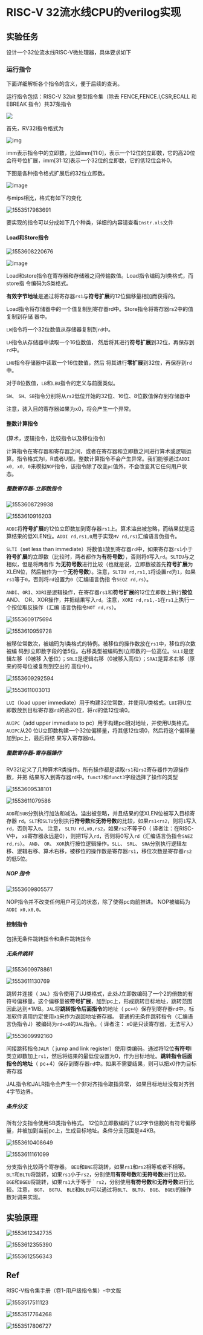 

# RISC-V 32流水线CPU的verilog实现

## 实验任务

设计一个32位流水线RISC-V微处理器，具体要求如下

### 运行指令

下面详细解析各个指令的含义，便于后续的查询。

运行指令包括：RISC-V 32bit 整型指令集（除去 FENCE,FENCE.I,CSR,ECALL 和 EBREAK 指令）共37条指令

![](Design_Report.assets/RISCV32.jpg)

首先，RV32I指令格式为

![img](Design_Report.assets/361409-20181028095904452-1047995060.png)

imm表示指令中的立即数，比如imm[11:0]，表示一个12位的立即数，它的高20位会符号位扩展，imm[31:12]表示一个32位的立即数，它的低12位会补0。

下图是各种指令格式扩展后的32位立即数。

![image](Design_Report.assets/361409-20181028095905779-446756063.png)

与mips相比，格式有如下的变化

![1553517983691](Design_Report.assets/1553517983691.png)

要实现的指令可以分成如下几个种类，详细的内容请查看`Instr.xls`文件

#### Load和Store指令

![1553608220676](Design_Report.assets/1553608220676.png)

![image](Design_Report.assets/361409-20181028105230554-886441500.png)

Load和store指令在寄存器和存储器之间传输数值。Load指令编码为I类格式，而store指 令编码为S类格式。

**有效字节地址**是通过将寄存器`rs1`与**符号扩展**的12位偏移量相加而获得的。 

Load指令将存储器中的一个值复制到寄存器rd中。Store指令将寄存器rs2中的值复制到存储 器中。 

`LW`指令将一个32位数值从存储器复制到`rd`中。

`LH`指令从存储器中读取一个16位数值， 然后将其进行**符号扩展**到32位，再保存到`rd`中。

`LHU`指令存储器中读取一个16位数值，然后 将其进行**零扩展**到32位，再保存到`rd`中。

对于8位数值，`LB`和`LBU`指令的定义与前面类似。

`SW`、 `SH`、`SB`指令分别将从`rs2`低位开始的32位、16位、8位数值保存到存储器中

注意，装入目的寄存器如果为x0，将会产生一个异常。

#### 整数计算指令

(算术，逻辑指令，比较指令以及移位指令)

计算指令在寄存器和寄存器之间，或者在寄存器和立即数之间进行算术或逻辑运算。指令格式为I，R或者U型。整数计算指令不会产生异常。我们能够通过`ADDI x0, x0, 0`来模拟`NOP`指令，该指令除了改变`pc`值外，不会改变其它任何用户状态。

##### 整数寄存器-立即数指令

![1553608729938](Design_Report.assets/1553608729938.png)

![1553610916203](Design_Report.assets/1553610916203.png)

`ADDI`将**符号扩展**的12位立即数加到寄存器`rs1`上。算术溢出被忽略，而结果就是运算结果的低XLEN位。`ADDI rd,rs1,0`用于实现`MV rd,rs1`汇编语言伪指令。

 `SLTI`（set less than immediate）将数值`1`放到寄存器`rd`中，如果寄存器`rs1`小于**符号扩展**的立即数（比较时，两者都作为**有符号数**），否则将`0`写入`rd`。`SLTIU`与之相似，但是将两者作 为**无符号数**进行比较（也就是说，立即数被首先**符号扩展**为XLEN位，然后被作为一个**无符号数**）。注意，`SLTIU rd,rs1,1`将设置`rd`为`1`，如果`rs1`等于`0`，否则将`rd`设置为`0`（汇编语言伪指 令`SEQZ rd,rs`）。

 `ANDI`、`ORI`、`XORI`是逻辑操作，在寄存器`rs1`和**符号扩展**的12位立即数上执行**按位**AND、 OR、XOR操作，并把结果写入`rd`。注意，`XORI rd,rs1,-1`在`rs1`上执行一个按位取反操作（汇编 语言伪指令`NOT rd,rs`）。

![1553609175694](Design_Report.assets/1553609175694.png)

![1553610959728](Design_Report.assets/1553610959728.png)

被移位常数次，被编码为I类格式的特例。被移位的操作数放在`rs1`中，移位的次数被编 码到I立即数字段的低5位。右移类型被编码到I立即数的一位高位。`SLLI`是逻辑左移（0被移 入低位）；`SRLI`是逻辑右移（0被移入高位）；`SRAI`是算术右移（原来的符号位被复制到空出的 高位中）。

![1553609292594](Design_Report.assets/1553609292594.png)

![1553611003013](Design_Report.assets/1553611003013.png)

`LUI`（load upper immediate）用于构建32位常数，并使用U类格式。`LUI`将U立即数放到目标寄存器`rd`的高20位，将`rd`的低12位填0。

 `AUIPC`（add upper immediate to pc）用于构建pc相对地址，并使用U类格式。`AUIPC`从20 位U立即数构建一个32位偏移量，将其低12位填0，然后将这个偏移量加到pc上，最后将结 果写入寄存器rd。

##### 整数寄存器-寄存器操作

RV32I定义了几种算术R类操作。所有操作都是读取`rs1`和`rs2`寄存器作为源操作数，并把 结果写入到寄存器`rd`中。`funct7`和`funct3`字段选择了操作的类型

![1553609538101](Design_Report.assets/1553609538101.png)

![1553611079586](Design_Report.assets/1553611079586.png)

`ADD`和`SUB`分别执行加法和减法。溢出被忽略，并且结果的低XLEN位被写入目标寄存器 `rd`。`SLT`和`SLTU`分别执行**符号数**和**无符号数**的比较，如果`rs1<rs2`，则将`1`写入`rd`，否则写入`0`。
注意， `SLTU rd,x0,rs2`，如果`rs2`不等于0（ 译者注：在RISC-V中， `x0`寄存器永远是0），则把1写入`rd`，否则将0写入`rd`（汇编语言伪指令`SNEZ rd,rs`）。 `AND`、 `OR`、 `XOR`执行按位逻辑操作。`SLL`、 `SRL`、 `SRA`分别执行逻辑左移、逻辑右移、算术右移，被移位的操作数是寄存器`rs1`，移位次数是寄存器`rs2`的低5位。

##### NOP 指令

![1553609805577](Design_Report.assets/1553609805577.png)

NOP指令并不改变任何用户可见的状态，除了使得pc向前推进。 NOP被编码为`ADDI x0,x0,0`。

#### 控制指令

包括无条件跳转指令和条件跳转指令

##### 无条件跳转

![1553609978861](Design_Report.assets/1553609978861.png)

![1553611130769](Design_Report.assets/1553611130769.png)

跳转并连接（ `JAL`）指令使用了UJ类格式，此处J立即数编码了一个2的倍数的有符号偏移量。这个偏移量被**符号扩展**，加到pc上，形成跳转目标地址，跳转范围因此达到±1MB。`JAL`将**跳转指令后面指令**的地址（ `pc+4`）保存到寄存器`rd`中。标准软件调用约定使用`x1`来作为返回地址寄存器。
普通的无条件跳转指令（汇编语言伪指令J）被编码为`rd=x0`的`JAL`指令。（ 译者注： x0是只读寄存器，无法写入）

![1553609992160](Design_Report.assets/1553609992160.png)

间接跳转指令`JALR`（ jump and link register）使用I类编码。通过将12位**有符号**I类立即数加上`rs1`，然后将结果的最低位设置为0，作为目标地址。**跳转指令后面指令的地址**（ pc+4）保存到寄存器`rd`中。如果不需要结果，则可以把x0作为目标寄存器

JAL指令和JALR指令会产生一个非对齐指令取指异常， 如果目标地址没有对齐到4字节边界。

##### 条件分支

所有分支指令使用SB类指令格式。 12位B立即数编码了以2字节倍数的有符号偏移量，并被加到当前pc上，生成目标地址。条件分支范围是±4KB。

![1553610408649](Design_Report.assets/1553610408649.png)

![1553611161099](Design_Report.assets/1553611161099.png)

分支指令比较两个寄存器。 `BEQ`和`BNE`将跳转，如果`rs1`和`rs2`相等或者不相等。 `BLT`和`BLTU`将跳转，如果`rs1`小于`rs2`，分别使用**有符号数**和**无符号数**进行比较。 `BGE`和`BGEU`将跳转，如果`rs1`大于等于`｀rs2`，分别使用**有符号数**和**无符号数**进行比较。注意， `BGT`、 `BGTU`、 `BLE`和`BLEU`可以通过将`BLT`、 `BLTU`、 `BGE`、 `BGEU`的操作数对调来实现。

## 实验原理



![1553612342735](Design_Report.assets/1553612342735.png)

![1553612355390](Design_Report.assets/1553612355390.png)

![1553612556343](Design_Report.assets/1553612556343.png)



















## Ref

RISC-V指令集手册（卷1-用户级指令集）-中文版









![1553517511123](Design_Report.assets/1553517511123.png)

![1553517764268](Design_Report.assets/1553517764268.png)

![1553517806727](Design_Report.assets/1553517806727.png)



